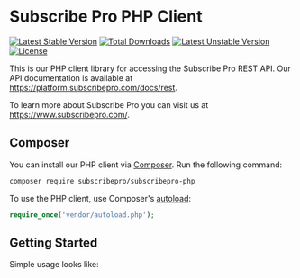 Subscribe Pro PHP Client
========================

[![Latest Stable Version](https://poser.pugx.org/subscribepro/subscribepro-php/v/stable)](https://packagist.org/packages/subscribepro/subscribepro-php)
[![Total Downloads](https://poser.pugx.org/subscribepro/subscribepro-php/downloads)](https://packagist.org/packages/subscribepro/subscribepro-php)
[![Latest Unstable Version](https://poser.pugx.org/subscribepro/subscribepro-php/v/unstable)](https://packagist.org/packages/subscribepro/subscribepro-php)
[![License](https://poser.pugx.org/subscribepro/subscribepro-php/license)](https://packagist.org/packages/subscribepro/subscribepro-php)

This is our PHP client library for accessing the Subscribe Pro REST API.  Our API documentation is available at https://platform.subscribepro.com/docs/rest.

To learn more about Subscribe Pro you can visit us at https://www.subscribepro.com/.

## Composer

You can install our PHP client via [Composer](http://getcomposer.org/). Run the following command:

```bash
composer require subscribepro/subscribepro-php
```

To use the PHP client, use Composer's [autoload](https://getcomposer.org/doc/00-intro.md#autoloading):

```php
require_once('vendor/autoload.php');
```

## Getting Started

Simple usage looks like:

```php
```
